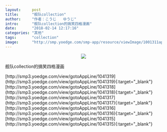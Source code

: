 ```yaml
---
layout:     post
title:      "舰队collection"
author:     "作者：こうじ   ゆうじ"
intro:      "舰队collection的搞笑四格漫画"
date:       "2018-02-14 12:17:16"
categories: "其他"
tags:       "collection"
image:      "http://smp.yoedge.com/smp-app/resource/viewImage/1001311appline.png"
---
```

<div style="text-align: center">
<p><img src="http://smp.yoedge.com/smp-app/resource/viewImage/1001311appline.png"/></p>
</div>
<p class="post-meta">
<span>舰队collection的搞笑四格漫画</span>
</p>
[http://smp3.yoedge.com/view/gotoAppLine/1041319](http://smp3.yoedge.com/view/gotoAppLine/1041319){:target="_blank"}
[http://smp3.yoedge.com/view/gotoAppLine/1041318](http://smp3.yoedge.com/view/gotoAppLine/1041318){:target="_blank"}
[http://smp3.yoedge.com/view/gotoAppLine/1041317](http://smp3.yoedge.com/view/gotoAppLine/1041317){:target="_blank"}
[http://smp3.yoedge.com/view/gotoAppLine/1041316](http://smp3.yoedge.com/view/gotoAppLine/1041316){:target="_blank"}
[http://smp3.yoedge.com/view/gotoAppLine/1041315](http://smp3.yoedge.com/view/gotoAppLine/1041315){:target="_blank"}



